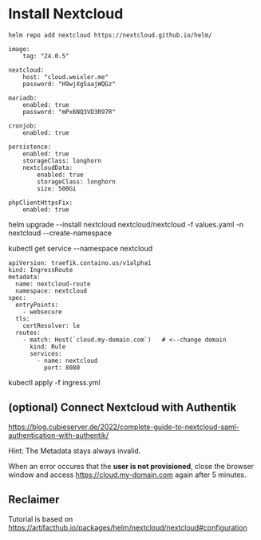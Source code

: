 # Install Nextcloud

```
helm repo add nextcloud https://nextcloud.github.io/helm/
```

```
image:
    tag: "24.0.5"

nextcloud:
    host: "cloud.weixler.me"
    password: "H9wjXg5aajWQGz"

mariadb:
    enabled: true
    password: "mPx6NQ3VD3R97R"

cronjob:
    enabled: true

persistence:
    enabled: true
    storageClass: longhorn
    nextcloudData:
        enabled: true
        storageClass: longhorn
        size: 500Gi

phpClientHttpsFix:
    enabled: true
```


helm upgrade --install nextcloud nextcloud/nextcloud -f values.yaml -n nextcloud --create-namespace


kubectl get service --namespace nextcloud

```
apiVersion: traefik.containo.us/v1alpha1
kind: IngressRoute
metadata:
  name: nextcloud-route
  namespace: nextcloud
spec:
  entryPoints:
    - websecure
  tls:
    certResolver: le
  routes:
    - match: Host(`cloud.my-domain.com`)   # <--change domain
      kind: Rule
      services:
        - name: nextcloud
          port: 8080
```

kubectl apply -f ingress.yml


## (optional) Connect Nextcloud with Authentik

https://blog.cubieserver.de/2022/complete-guide-to-nextcloud-saml-authentication-with-authentik/

Hint: The Metadata stays always invalid.

When an error occures that the **user is not provisioned**, close the browser window and access https://cloud.my-domain.com again after 5 minutes.


## Reclaimer
Tutorial is based on https://artifacthub.io/packages/helm/nextcloud/nextcloud#configuration